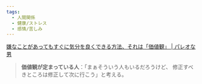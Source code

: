 ```yaml
---
tags:
  - 人間関係
  - 健康/ストレス
  - 感情/苦しみ
---
```

[嫌なことがあってもすぐに気分を良くできる方法、それは「価値観」 | パレオな男](https://yuchrszk.blogspot.com/2024/04/blog-post_22.html)

>**価値観が定まっている人**：「まぁそういう人もいるだろうけど、 修正すべきところは修正して次に行こう」と考える。
>
